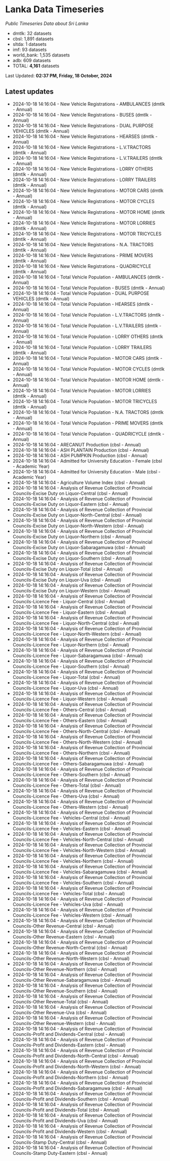 # Lanka Data Timeseries
*Public Timeseries Data about Sri Lanka*

* dmtlk: 32 datasets
* cbsl: 1,891 datasets
* sltda: 1 datasets
* imf: 93 datasets
* world_bank: 1,535 datasets
* adb: 609 datasets
* TOTAL: **4,161** datasets

Last Updated: **02:37 PM, Friday, 18 October, 2024**

## Latest updates

* 2024-10-18 14:16:04 - New Vehicle Registrations - AMBULANCES (dmtlk - Annual)
* 2024-10-18 14:16:04 - New Vehicle Registrations - BUSES (dmtlk - Annual)
* 2024-10-18 14:16:04 - New Vehicle Registrations - DUAL PURPOSE VEHICLES (dmtlk - Annual)
* 2024-10-18 14:16:04 - New Vehicle Registrations - HEARSES (dmtlk - Annual)
* 2024-10-18 14:16:04 - New Vehicle Registrations - L.V.TRACTORS (dmtlk - Annual)
* 2024-10-18 14:16:04 - New Vehicle Registrations - L.V.TRAILERS (dmtlk - Annual)
* 2024-10-18 14:16:04 - New Vehicle Registrations - LORRY OTHERS (dmtlk - Annual)
* 2024-10-18 14:16:04 - New Vehicle Registrations - LORRY TRAILERS (dmtlk - Annual)
* 2024-10-18 14:16:04 - New Vehicle Registrations - MOTOR CARS (dmtlk - Annual)
* 2024-10-18 14:16:04 - New Vehicle Registrations - MOTOR CYCLES (dmtlk - Annual)
* 2024-10-18 14:16:04 - New Vehicle Registrations - MOTOR HOME (dmtlk - Annual)
* 2024-10-18 14:16:04 - New Vehicle Registrations - MOTOR LORRIES (dmtlk - Annual)
* 2024-10-18 14:16:04 - New Vehicle Registrations - MOTOR TRICYCLES (dmtlk - Annual)
* 2024-10-18 14:16:04 - New Vehicle Registrations - N.A. TRACTORS (dmtlk - Annual)
* 2024-10-18 14:16:04 - New Vehicle Registrations - PRIME MOVERS (dmtlk - Annual)
* 2024-10-18 14:16:04 - New Vehicle Registrations - QUADRICYCLE (dmtlk - Annual)
* 2024-10-18 14:16:04 - Total Vehicle Population - AMBULANCES (dmtlk - Annual)
* 2024-10-18 14:16:04 - Total Vehicle Population - BUSES (dmtlk - Annual)
* 2024-10-18 14:16:04 - Total Vehicle Population - DUAL PURPOSE VEHICLES (dmtlk - Annual)
* 2024-10-18 14:16:04 - Total Vehicle Population - HEARSES (dmtlk - Annual)
* 2024-10-18 14:16:04 - Total Vehicle Population - L.V.TRACTORS (dmtlk - Annual)
* 2024-10-18 14:16:04 - Total Vehicle Population - L.V.TRAILERS (dmtlk - Annual)
* 2024-10-18 14:16:04 - Total Vehicle Population - LORRY OTHERS (dmtlk - Annual)
* 2024-10-18 14:16:04 - Total Vehicle Population - LORRY TRAILERS (dmtlk - Annual)
* 2024-10-18 14:16:04 - Total Vehicle Population - MOTOR CARS (dmtlk - Annual)
* 2024-10-18 14:16:04 - Total Vehicle Population - MOTOR CYCLES (dmtlk - Annual)
* 2024-10-18 14:16:04 - Total Vehicle Population - MOTOR HOME (dmtlk - Annual)
* 2024-10-18 14:16:04 - Total Vehicle Population - MOTOR LORRIES (dmtlk - Annual)
* 2024-10-18 14:16:04 - Total Vehicle Population - MOTOR TRICYCLES (dmtlk - Annual)
* 2024-10-18 14:16:04 - Total Vehicle Population - N.A. TRACTORS (dmtlk - Annual)
* 2024-10-18 14:16:04 - Total Vehicle Population - PRIME MOVERS (dmtlk - Annual)
* 2024-10-18 14:16:04 - Total Vehicle Population - QUADRICYCLE (dmtlk - Annual)
* 2024-10-18 14:16:04 - ARECANUT Production (cbsl - Annual)
* 2024-10-18 14:16:04 - ASH PLANTAIN Production (cbsl - Annual)
* 2024-10-18 14:16:04 - ASH PUMPKIN Production (cbsl - Annual)
* 2024-10-18 14:16:04 - Admitted for University Education - Female (cbsl - Academic Year)
* 2024-10-18 14:16:04 - Admitted for University Education - Male (cbsl - Academic Year)
* 2024-10-18 14:16:04 - Agriculture Volume Index (cbsl - Annual)
* 2024-10-18 14:16:04 - Analysis of Revenue Collection of Provincial Councils-Excise Duty on Liquor-Central (cbsl - Annual)
* 2024-10-18 14:16:04 - Analysis of Revenue Collection of Provincial Councils-Excise Duty on Liquor-Eastern (cbsl - Annual)
* 2024-10-18 14:16:04 - Analysis of Revenue Collection of Provincial Councils-Excise Duty on Liquor-North-Central (cbsl - Annual)
* 2024-10-18 14:16:04 - Analysis of Revenue Collection of Provincial Councils-Excise Duty on Liquor-North-Western (cbsl - Annual)
* 2024-10-18 14:16:04 - Analysis of Revenue Collection of Provincial Councils-Excise Duty on Liquor-Northern (cbsl - Annual)
* 2024-10-18 14:16:04 - Analysis of Revenue Collection of Provincial Councils-Excise Duty on Liquor-Sabaragamuwa (cbsl - Annual)
* 2024-10-18 14:16:04 - Analysis of Revenue Collection of Provincial Councils-Excise Duty on Liquor-Southern (cbsl - Annual)
* 2024-10-18 14:16:04 - Analysis of Revenue Collection of Provincial Councils-Excise Duty on Liquor-Total (cbsl - Annual)
* 2024-10-18 14:16:04 - Analysis of Revenue Collection of Provincial Councils-Excise Duty on Liquor-Uva (cbsl - Annual)
* 2024-10-18 14:16:04 - Analysis of Revenue Collection of Provincial Councils-Excise Duty on Liquor-Western (cbsl - Annual)
* 2024-10-18 14:16:04 - Analysis of Revenue Collection of Provincial Councils-Licence Fee - Liquor-Central (cbsl - Annual)
* 2024-10-18 14:16:04 - Analysis of Revenue Collection of Provincial Councils-Licence Fee - Liquor-Eastern (cbsl - Annual)
* 2024-10-18 14:16:04 - Analysis of Revenue Collection of Provincial Councils-Licence Fee - Liquor-North-Central (cbsl - Annual)
* 2024-10-18 14:16:04 - Analysis of Revenue Collection of Provincial Councils-Licence Fee - Liquor-North-Western (cbsl - Annual)
* 2024-10-18 14:16:04 - Analysis of Revenue Collection of Provincial Councils-Licence Fee - Liquor-Northern (cbsl - Annual)
* 2024-10-18 14:16:04 - Analysis of Revenue Collection of Provincial Councils-Licence Fee - Liquor-Sabaragamuwa (cbsl - Annual)
* 2024-10-18 14:16:04 - Analysis of Revenue Collection of Provincial Councils-Licence Fee - Liquor-Southern (cbsl - Annual)
* 2024-10-18 14:16:04 - Analysis of Revenue Collection of Provincial Councils-Licence Fee - Liquor-Total (cbsl - Annual)
* 2024-10-18 14:16:04 - Analysis of Revenue Collection of Provincial Councils-Licence Fee - Liquor-Uva (cbsl - Annual)
* 2024-10-18 14:16:04 - Analysis of Revenue Collection of Provincial Councils-Licence Fee - Liquor-Western (cbsl - Annual)
* 2024-10-18 14:16:04 - Analysis of Revenue Collection of Provincial Councils-Licence Fee - Others-Central (cbsl - Annual)
* 2024-10-18 14:16:04 - Analysis of Revenue Collection of Provincial Councils-Licence Fee - Others-Eastern (cbsl - Annual)
* 2024-10-18 14:16:04 - Analysis of Revenue Collection of Provincial Councils-Licence Fee - Others-North-Central (cbsl - Annual)
* 2024-10-18 14:16:04 - Analysis of Revenue Collection of Provincial Councils-Licence Fee - Others-North-Western (cbsl - Annual)
* 2024-10-18 14:16:04 - Analysis of Revenue Collection of Provincial Councils-Licence Fee - Others-Northern (cbsl - Annual)
* 2024-10-18 14:16:04 - Analysis of Revenue Collection of Provincial Councils-Licence Fee - Others-Sabaragamuwa (cbsl - Annual)
* 2024-10-18 14:16:04 - Analysis of Revenue Collection of Provincial Councils-Licence Fee - Others-Southern (cbsl - Annual)
* 2024-10-18 14:16:04 - Analysis of Revenue Collection of Provincial Councils-Licence Fee - Others-Total (cbsl - Annual)
* 2024-10-18 14:16:04 - Analysis of Revenue Collection of Provincial Councils-Licence Fee - Others-Uva (cbsl - Annual)
* 2024-10-18 14:16:04 - Analysis of Revenue Collection of Provincial Councils-Licence Fee - Others-Western (cbsl - Annual)
* 2024-10-18 14:16:04 - Analysis of Revenue Collection of Provincial Councils-Licence Fee - Vehicles-Central (cbsl - Annual)
* 2024-10-18 14:16:04 - Analysis of Revenue Collection of Provincial Councils-Licence Fee - Vehicles-Eastern (cbsl - Annual)
* 2024-10-18 14:16:04 - Analysis of Revenue Collection of Provincial Councils-Licence Fee - Vehicles-North-Central (cbsl - Annual)
* 2024-10-18 14:16:04 - Analysis of Revenue Collection of Provincial Councils-Licence Fee - Vehicles-North-Western (cbsl - Annual)
* 2024-10-18 14:16:04 - Analysis of Revenue Collection of Provincial Councils-Licence Fee - Vehicles-Northern (cbsl - Annual)
* 2024-10-18 14:16:04 - Analysis of Revenue Collection of Provincial Councils-Licence Fee - Vehicles-Sabaragamuwa (cbsl - Annual)
* 2024-10-18 14:16:04 - Analysis of Revenue Collection of Provincial Councils-Licence Fee - Vehicles-Southern (cbsl - Annual)
* 2024-10-18 14:16:04 - Analysis of Revenue Collection of Provincial Councils-Licence Fee - Vehicles-Total (cbsl - Annual)
* 2024-10-18 14:16:04 - Analysis of Revenue Collection of Provincial Councils-Licence Fee - Vehicles-Uva (cbsl - Annual)
* 2024-10-18 14:16:04 - Analysis of Revenue Collection of Provincial Councils-Licence Fee - Vehicles-Western (cbsl - Annual)
* 2024-10-18 14:16:04 - Analysis of Revenue Collection of Provincial Councils-Other Revenue-Central (cbsl - Annual)
* 2024-10-18 14:16:04 - Analysis of Revenue Collection of Provincial Councils-Other Revenue-Eastern (cbsl - Annual)
* 2024-10-18 14:16:04 - Analysis of Revenue Collection of Provincial Councils-Other Revenue-North-Central (cbsl - Annual)
* 2024-10-18 14:16:04 - Analysis of Revenue Collection of Provincial Councils-Other Revenue-North-Western (cbsl - Annual)
* 2024-10-18 14:16:04 - Analysis of Revenue Collection of Provincial Councils-Other Revenue-Northern (cbsl - Annual)
* 2024-10-18 14:16:04 - Analysis of Revenue Collection of Provincial Councils-Other Revenue-Sabaragamuwa (cbsl - Annual)
* 2024-10-18 14:16:04 - Analysis of Revenue Collection of Provincial Councils-Other Revenue-Southern (cbsl - Annual)
* 2024-10-18 14:16:04 - Analysis of Revenue Collection of Provincial Councils-Other Revenue-Total (cbsl - Annual)
* 2024-10-18 14:16:04 - Analysis of Revenue Collection of Provincial Councils-Other Revenue-Uva (cbsl - Annual)
* 2024-10-18 14:16:04 - Analysis of Revenue Collection of Provincial Councils-Other Revenue-Western (cbsl - Annual)
* 2024-10-18 14:16:04 - Analysis of Revenue Collection of Provincial Councils-Profit and Dividends-Central (cbsl - Annual)
* 2024-10-18 14:16:04 - Analysis of Revenue Collection of Provincial Councils-Profit and Dividends-Eastern (cbsl - Annual)
* 2024-10-18 14:16:04 - Analysis of Revenue Collection of Provincial Councils-Profit and Dividends-North-Central (cbsl - Annual)
* 2024-10-18 14:16:04 - Analysis of Revenue Collection of Provincial Councils-Profit and Dividends-North-Western (cbsl - Annual)
* 2024-10-18 14:16:04 - Analysis of Revenue Collection of Provincial Councils-Profit and Dividends-Northern (cbsl - Annual)
* 2024-10-18 14:16:04 - Analysis of Revenue Collection of Provincial Councils-Profit and Dividends-Sabaragamuwa (cbsl - Annual)
* 2024-10-18 14:16:04 - Analysis of Revenue Collection of Provincial Councils-Profit and Dividends-Southern (cbsl - Annual)
* 2024-10-18 14:16:04 - Analysis of Revenue Collection of Provincial Councils-Profit and Dividends-Total (cbsl - Annual)
* 2024-10-18 14:16:04 - Analysis of Revenue Collection of Provincial Councils-Profit and Dividends-Uva (cbsl - Annual)
* 2024-10-18 14:16:04 - Analysis of Revenue Collection of Provincial Councils-Profit and Dividends-Western (cbsl - Annual)
* 2024-10-18 14:16:04 - Analysis of Revenue Collection of Provincial Councils-Stamp Duty-Central (cbsl - Annual)
* 2024-10-18 14:16:04 - Analysis of Revenue Collection of Provincial Councils-Stamp Duty-Eastern (cbsl - Annual)